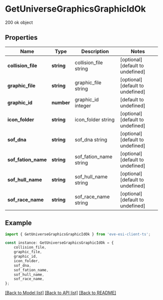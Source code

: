 # GetUniverseGraphicsGraphicIdOk

200 ok object

## Properties

Name | Type | Description | Notes
------------ | ------------- | ------------- | -------------
**collision_file** | **string** | collision_file string | [optional] [default to undefined]
**graphic_file** | **string** | graphic_file string | [optional] [default to undefined]
**graphic_id** | **number** | graphic_id integer | [default to undefined]
**icon_folder** | **string** | icon_folder string | [optional] [default to undefined]
**sof_dna** | **string** | sof_dna string | [optional] [default to undefined]
**sof_fation_name** | **string** | sof_fation_name string | [optional] [default to undefined]
**sof_hull_name** | **string** | sof_hull_name string | [optional] [default to undefined]
**sof_race_name** | **string** | sof_race_name string | [optional] [default to undefined]

## Example

```typescript
import { GetUniverseGraphicsGraphicIdOk } from 'eve-esi-client-ts';

const instance: GetUniverseGraphicsGraphicIdOk = {
    collision_file,
    graphic_file,
    graphic_id,
    icon_folder,
    sof_dna,
    sof_fation_name,
    sof_hull_name,
    sof_race_name,
};
```

[[Back to Model list]](../README.md#documentation-for-models) [[Back to API list]](../README.md#documentation-for-api-endpoints) [[Back to README]](../README.md)
